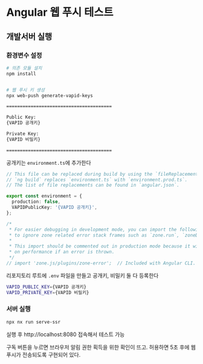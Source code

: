# Angular 웹 푸시 테스트

## 개발서버 실행

### 환경변수 설정

```bash
# 의존 모듈 설치
npm install


# 웹 푸시 키 생성
npx web-push generate-vapid-keys

=======================================

Public Key:
{VAPID 공개키}

Private Key:
{VAPID 비밀키}

=======================================
```

공개키는 `environment.ts`에 추가한다

```ts
// This file can be replaced during build by using the `fileReplacements` array.
// `ng build` replaces `environment.ts` with `environment.prod.ts`.
// The list of file replacements can be found in `angular.json`.

export const environment = {
  production: false,
  VAPIDPublicKey: '{VAPID 공개키}',
};

/*
 * For easier debugging in development mode, you can import the following file
 * to ignore zone related error stack frames such as `zone.run`, `zoneDelegate.invokeTask`.
 *
 * This import should be commented out in production mode because it will have a negative impact
 * on performance if an error is thrown.
 */
// import 'zone.js/plugins/zone-error';  // Included with Angular CLI.
```

리포지토리 루트에 `.env` 파일을 만들고 공개키, 비밀키 둘 다 등록한다

```bash
VAPID_PUBLIC_KEY={VAPID 공개키}
VAPID_PRIVATE_KEY={VAPID 비밀키}
```

### 서버 실행

```bash
npx nx run serve-ssr
```

실행 후 http://localhost:8080 접속해서 테스트 가능

구독 버튼을 누르면 브라우저 알림 권한 획득을 위한 확인이 뜨고. 허용하면 5초 후에 웹 푸시가 전송되도록 구현되어 있다.
